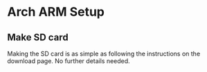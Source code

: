 # Arch ARM Setup

## Make SD card

Making the SD card is as simple as following the instructions on the download page. No further details needed.

## 